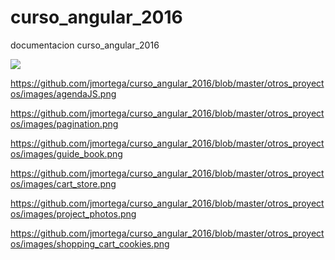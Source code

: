 # curso_angular_2016
documentacion curso_angular_2016

<img src="https://github.com/jmortega/curso_angular_2016/blob/master/otros_proyectos/images/address_book.png" />

https://github.com/jmortega/curso_angular_2016/blob/master/otros_proyectos/images/agendaJS.png

https://github.com/jmortega/curso_angular_2016/blob/master/otros_proyectos/images/pagination.png

https://github.com/jmortega/curso_angular_2016/blob/master/otros_proyectos/images/guide_book.png

https://github.com/jmortega/curso_angular_2016/blob/master/otros_proyectos/images/cart_store.png

https://github.com/jmortega/curso_angular_2016/blob/master/otros_proyectos/images/project_photos.png

https://github.com/jmortega/curso_angular_2016/blob/master/otros_proyectos/images/shopping_cart_cookies.png
